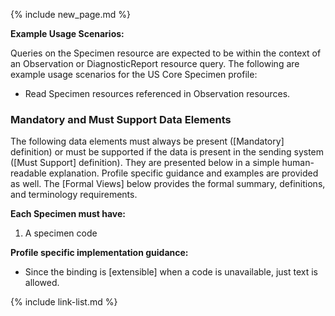 {% include new_page.md %}

**Example Usage Scenarios:**

Queries on the Specimen resource are expected to be within the context of an Observation or DiagnosticReport resource query. The following are
example usage scenarios for the US Core Specimen profile:

-   Read Specimen resources referenced in Observation resources.

### Mandatory and Must Support Data Elements

The following data elements must always be present ([Mandatory] definition) or must be supported if the data is present in the sending system ([Must Support] definition). They are presented below in a simple human-readable explanation. Profile specific guidance and examples are provided as well. The [Formal Views] below provides the formal summary, definitions, and terminology requirements.  

**Each Specimen must have:**

1. A specimen code

**Profile specific implementation guidance:**

*  Since the binding is [extensible] when a code is unavailable, just text is allowed.

{% include link-list.md %}
